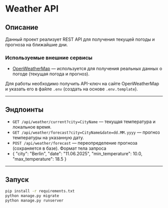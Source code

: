 # Weather API

## Описание

Данный проект реализует REST API для получения текущей погоды и прогноза на ближайшие дни.

### Используемые внешние сервисы

- [OpenWeatherMap](https://openweathermap.org/api) — используется для получения реальных данных о погоде (текущая погода и прогноз).

Для работы необходимо получить API-ключ на сайте OpenWeatherMap и указать его в файле `.env` (создать на основе `.env.template`).

---

## Эндпоинты

- `GET /api/weather/current?city=CityName` — текущая температура и локальное время.
- `GET /api/weather/forecast?city=CityName&date=dd.MM.yyyy` — прогноз температуры на указанную дату.
- `POST /api/weather/forecast` — переопределение прогноза (сохраняется в базе).
    Формат тела запроса
- {
  "city": "Berlin",
  "date": "11.06.2025",
  "min_temperature": 10.0,
  "max_temperature": 18.5
}

---

## Запуск

```bash
pip install -r requirements.txt
python manage.py migrate
python manage.py runserver
